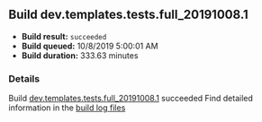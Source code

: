 ## Build dev.templates.tests.full_20191008.1
- **Build result:** `succeeded`
- **Build queued:** 10/8/2019 5:00:01 AM
- **Build duration:** 333.63 minutes
### Details
Build [dev.templates.tests.full_20191008.1](https://winappstudio.visualstudio.com/web/build.aspx?pcguid=a4ef43be-68ce-4195-a619-079b4d9834c2&builduri=vstfs%3a%2f%2f%2fBuild%2fBuild%2f31410) succeeded
Find detailed information in the [build log files]()
